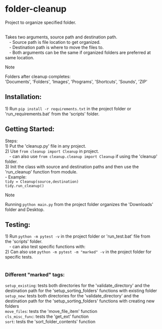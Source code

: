 <h1>folder-cleanup</h1>
Project to organize specified folder.<br><br>

Takes two arguments, source path and destination path.<br>
&emsp;- Source path is file location to get organized.<br>
&emsp;- Destination path is where to move the files to.<br>
&emsp;- Both arguments can be the same if organized folders are preferred at same location.<br>

> [!NOTE]
> Folders after cleanup completes:<br>
> 'Documents', 'Folders', 'Images', 'Programs', 'Shortcuts', 'Sounds', 'ZIP'


<h2>Installation:</h2>
1) Run <code>pip install -r requirements.txt</code> in the project folder or 'run_requirements.bat' from the 'scripts' folder.
	

<h2>Getting Started:</h2>
Steps:<br>
1) Put the 'cleanup.py' file in any project.<br>
2) Use <code>from cleanup import Cleanup</code> in project.<br>
&emsp;- can also use <code>from cleanup.cleanup import Cleanup</code> if using the 'cleanup' folder.<br>
3) Init the class with source and destination paths and then use the 'run_cleanup' function from module.<br>
- Example:<br>
<code>tidy = Cleanup(source,destination)
tidy.run_cleanup()
</code>

> [!NOTE]
> Running <code>python main.py</code> from the project folder organizes the 'Downloads' folder and Desktop.<br>


<h2>Testing:</h2>
1) Run <code>python -m pytest -v</code> in the project folder or 'run_test.bat' file from the 'scripts' folder.<br>
&emsp;- can also test specific functions with:<br>
2) Can also use <code>python -m pytest -m "marked" -v</code> in the project folder for specific tests.<br><br>
<h3>Different "marked" tags:</h3>
<code>setup_existing</code>: tests both directories for the 'validate_directory' and the destination path for the 'setup_sorting_folders' functions with existing folder<br>
<code>setup_new</code>: tests both directories for the 'validate_directory' and the destination path for the 'setup_sorting_folders' functions with creating new folders<br>
<code>move_files</code>: tests the 'move_file_item' function<br>
<code>cls_misc_func</code>: tests the 'get_ext' function<br>
<code>sort</code>: tests the 'sort_folder_contents' function
  
